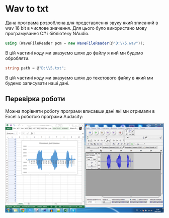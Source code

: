 # Wav to txt

Дана програма розроблена для представлення звуку який зписаний в wav 16 bit в числове значення. Для цього було використано мову програмування С# і бібліотеку NAudio. 

```csharp
using (WaveFileReader pcm = new WaveFileReader(@"D:\\5.wav"));
```

В цій частині коду ми вказуємо шлях до файлу я кий ми будемо обробляти.

```csharp
string path = @"D:\\5.txt";
```

В цій частині коду ми вказуємо шлях до текстового файлу в який ми будемо записувати наші дані. 

## Перевірка роботи

Можна порівняти роботу програми вписавши дані які ми отримали в Excel з роботою програми Audacity:

![alt text](https://github.com/TheSpiritOfTheInternet/wavtotxt/blob/master/img.PNG?raw=true "Результат роботи програми.")
